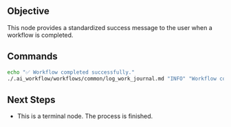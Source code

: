 ## Objective
This node provides a standardized success message to the user when a workflow is completed.

## Commands
```bash
echo "✅ Workflow completed successfully."
./.ai_workflow/workflows/common/log_work_journal.md "INFO" "Workflow completed successfully."
```

## Next Steps
- This is a terminal node. The process is finished.
